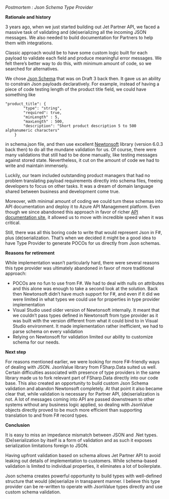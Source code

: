 *Postmortem : Json Schema Type Provider*

**Rationale and history**

3 years ago, when we just started building out Jet Partner API, we faced a massive task of validating and 
(de)serializing all the incoming JSON messages. We also needed to build documentation for Partners to help them with integrations. 

Classic approach would be to have some custom logic built for each payload to validate each field and produce meaningful error
messages. We felt there’s better way to do this, with minimum amount of code, so we searched for alternatives. 

We chose [Json Schema]( http://json-schema.org/) that was on Draft 3 back then. It gave us an ability to constrain Json payloads 
declaratively. For example, instead of having a piece of code testing length of the product title field, we could have 
something like

    "product_title": {
			"type": "string",
			"required": true,
			"minLength" : 5,
			"maxLength" : 500,
			"description": "Short product description 5 to 500 alphanumeric characters"
		}

in schema.json file, and then use excellent [Newtonsoft]( http://www.newtonsoft.com/json) library (version 6.0.3 back then) 
to do all the mundane validation for us. Of course, there were many validations that still had to be done manually, 
like testing messages against stored state. Nevertheless, it cut on the amount of code we had to write and maintain immensely.

Luckily, our team included outstanding product managers that had no problem translating payload requirements directly 
into schema files, freeing developers to focus on other tasks. It was a dream of domain language shared between 
business and development come true.

Moreover, with minimal amount of coding we could turn these schemas into API documentation and deploy it to Azure API 
Management platform. Even though we since abandoned this approach in favor of richer 
[API documentation site]( https://developer.jet.com/), it allowed us to move with incredible speed when it was critical.

Still, there was all this boring code to write that would represent Json in F#, plus (de)serialization. 
That’s when we decided it might be a good idea to have Type Provider to generate POCOs for us directly from Json schemas.

**Reasons for retirement**

While implementation wasn’t particularly hard, there were several reasons this type provider was ultimately abandoned in 
favor of more traditional approach:

* POCOs are no fun to use from F#. We had to deal with nulls on attributes and this alone was enough to 
take a second look at the solution. Back then Newtonsoft didn’t have much support for F#, and even if it 
did we were limited in what types we could use for properties in type provider implementation
* Visual Studio used older version of Newtonsoft internally. It meant that we couldn’t pass types defined in Newtonsoft 
from type provider as it was built with the version 
different from what it could bind to in Visual Studio environment. It made implementation rather inefficient, 
we had to parse schema on every validation
* Relying on Newtonsoft for validation limited our ability to customize schema for our needs.

**Next step**

For reasons mentioned earlier, we were looking for more F#-friendly ways of dealing with JSON. 
JsonValue library from FSharp.Data suited us well. Certain difficulties associated with presence of type providers 
in the same library made us to fork relevant part of FSharp.Data directly into our code base. This also created 
an opportunity to build custom Json Schema validation and abandon Newtonsoft completely.
At that point it also became clear that, while validation is necessary for Partner API, (de)serialization is not.
A lot of messages coming into API are passed downstream to other systems without any business logic applied, so 
dealing with JsonValue objects directly proved to be much more efficient than supporting translation to and from F# record types.

**Conclusion**

It is easy to miss an impedance mismatch between JSON and .Net types. (De)serialization by itself is a form of validation
and as such it exposes serialization limitations foreign to JSON.

Having upfront validation based on schema allows Jet Partner API to avoid leaking out details of implementation to customers. 
While schema-based validation is limited to individual properties, it eliminates a lot of boilerplate.

Json schema creates powerful opportunity to build types with well-defined structure that would (de)serialize in transparent manner. 
I believe this type provider can be re-written to operate with JsonValue types directly and use custom schema validation.


